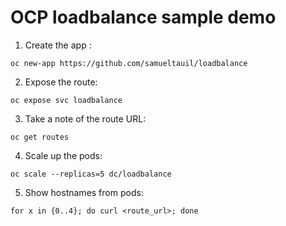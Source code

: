 # OCP loadbalance sample demo 

1. Create the app :

```
oc new-app https://github.com/samueltauil/loadbalance
```

2. Expose the route:

```
oc expose svc loadbalance
```

3. Take a note of the route URL:

```
oc get routes
```

4. Scale up the pods:

```
oc scale --replicas=5 dc/loadbalance
```

5. Show hostnames from pods:

```
for x in {0..4}; do curl <route_url>; done
```
